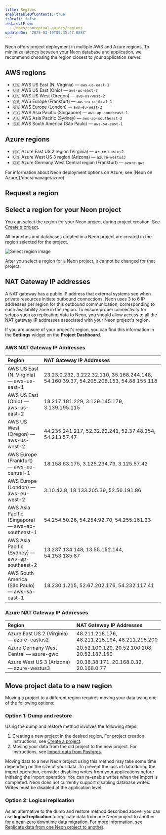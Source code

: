 ```yaml
---
title: Regions
enableTableOfContents: true
isDraft: false
redirectFrom:
  - /docs/conceptual-guides/regions
updatedOn: '2025-03-10T09:35:47.088Z'
---
```


Neon offers project deployment in multiple AWS and Azure regions. To minimize latency between your Neon database and application, we recommend choosing the region closest to your application server.

## AWS regions

- 🇺🇸 AWS US East (N. Virginia) &mdash; `aws-us-east-1`
- 🇺🇸 AWS US East (Ohio) &mdash; `aws-us-east-2`
- 🇺🇸 AWS US West (Oregon) &mdash; `aws-us-west-2`
- 🇩🇪 AWS Europe (Frankfurt) &mdash; `aws-eu-central-1`
- 🇬🇧 AWS Europe (London) &mdash; `aws-eu-west-2`
- 🇸🇬 AWS Asia Pacific (Singapore) &mdash; `aws-ap-southeast-1`
- 🇦🇺 AWS Asia Pacific (Sydney) &mdash; `aws-ap-southeast-2`
- 🇧🇷 AWS South America (São Paulo) &mdash; `aws-sa-east-1`

## Azure regions

- 🇺🇸 Azure East US 2 region (Virginia) &mdash; `azure-eastus2`
- 🇺🇸 Azure West US 3 region (Arizona) &mdash; `azure-westus3`
- 🇩🇪 Azure Germany West Central region (Frankfurt) &mdash; `azure-gwc`

<Admonition type="note" title="Deployment options on azure">
For information about Neon deployment options on Azure, see [Neon on Azure](/docs/manage/azure).
</Admonition>

## Request a region

<RequestForm type="region" />

## Select a region for your Neon project

You can select the region for your Neon project during project creation. See [Create a project](/docs/manage/projects#create-a-project).

All branches and databases created in a Neon project are created in the region selected for the project.

![Select region image](/docs/introduction/project_creation_regions.png)

<Admonition type="note">
After you select a region for a Neon project, it cannot be changed for that project.
</Admonition>

## NAT Gateway IP addresses

A NAT gateway has a public IP address that external systems see when private resources initiate outbound connections. Neon uses 3 to 6 IP addresses per region for this outbound communication, corresponding to each availability zone in the region. To ensure proper connectivity for setups such as replicating data to Neon, you should allow access to all the NAT gateway IP addresses associated with your Neon project's region.

If you are unsure of your project's region, you can find this information in the **Settings** widget on the **Project Dashboard**.

### AWS NAT Gateway IP Addresses

| Region                                            | NAT Gateway IP Addresses                                                               |
| :------------------------------------------------ | :------------------------------------------------------------------------------------- |
| AWS US East (N. Virginia) — aws-us-east-1         | 23.23.0.232, 3.222.32.110, 35.168.244.148, 54.160.39.37, 54.205.208.153, 54.88.155.118 |
| AWS US East (Ohio) — aws-us-east-2                | 18.217.181.229, 3.129.145.179, 3.139.195.115                                           |
| AWS US West (Oregon) — aws-us-west-2              | 44.235.241.217, 52.32.22.241, 52.37.48.254, 54.213.57.47                               |
| AWS Europe (Frankfurt) — aws-eu-central-1         | 18.158.63.175, 3.125.234.79, 3.125.57.42                                               |
| AWS Europe (London) — aws-eu-west-2               | 3.10.42.8, 18.133.205.39, 52.56.191.86                                                 |
| AWS Asia Pacific (Singapore) — aws-ap-southeast-1 | 54.254.50.26, 54.254.92.70, 54.255.161.23                                              |
| AWS Asia Pacific (Sydney) — aws-ap-southeast-2    | 13.237.134.148, 13.55.152.144, 54.153.185.87                                           |
| AWS South America (São Paulo) — aws-sa-east-1     | 18.230.1.215, 52.67.202.176, 54.232.117.41                                             |

### Azure NAT Gateway IP Addresses

| Region                                     | NAT Gateway IP Addresses                       |
| :----------------------------------------- | :--------------------------------------------- |
| Azure East US 2 (Virginia) — azure-eastus2 | 48.211.218.176, 48.211.218.194, 48.211.218.200 |
| Azure Germany West Central — azure-gwc     | 20.52.100.129, 20.52.100.208, 20.52.187.150    |
| Azure West US 3 (Arizona) — azure-westus3  | 20.38.38.171, 20.168.0.32, 20.168.0.77         |

## Move project data to a new region

Moving a project to a different region requires moving your data using one of the following options:

### Option 1: Dump and restore

Using the dump and restore method involves the following steps:

1. Creating a new project in the desired region. For project creation instructions, see [Create a project](/docs/manage/projects#create-a-project).
1. Moving your data from the old project to the new project. For instructions, see [Import data from Postgres](/docs/import/migrate-from-postgres).

Moving data to a new Neon project using this method may take some time depending on the size of your data. To prevent the loss of data during the import operation, consider disabling writes from your applications before initiating the import operation. You can re-enable writes when the import is completed. Neon does not currently support disabling database writes. Writes must be disabled at the application level.

### Option 2: Logical replication

As an alternative to the dump and restore method described above, you can use **logical replication** to replicate data from one Neon project to another for a near-zero downtime data migration. For more information, see [Replicate data from one Neon project to another](/docs/guides/logical-replication-neon-to-neon).

<NeedHelp/>
